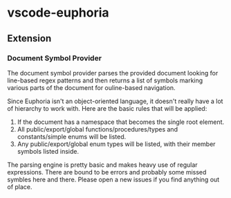 # vscode-euphoria

## Extension

### Document Symbol Provider

The document symbol provider parses the provided document looking for line-based regex patterns and
then returns a list of symbols marking various parts of the document for ouline-based navigation.

Since Euphoria isn't an object-oriented language, it doesn't really have a lot of hierarchy to work
with. Here are the basic rules that will be applied:

1. If the document has a namespace that becomes the single root element.
2. All public/export/global functions/procedures/types and constants/simple enums will be listed.
3. Any public/export/global enum types will be listed, with their member symbols listed inside.

The parsing engine is pretty basic and makes heavy use of regular expressions. There are bound to
be errors and probably some missed symbles here and there. Please open a new issues if you find
anything out of place.
